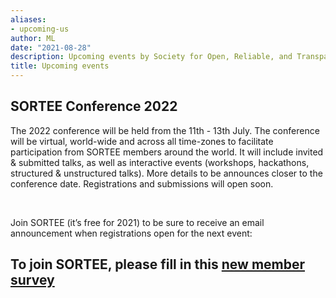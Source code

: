```yaml
---
aliases:
- upcoming-us
author: ML
date: "2021-08-28"
description: Upcoming events by Society for Open, Reliable, and Transparent Ecology and Evolutionary biology (SORTEE)
title: Upcoming events
---
```


## SORTEE Conference 2022  
The 2022 conference will be held from the 11th - 13th July. The conference will be virtual, world-wide and across all time-zones to facilitate participation from SORTEE members around the world. It will include invited & submitted talks, as well as 
interactive events (workshops, hackathons, structured & unstructured talks). More details to be announces closer to the conference date. Registrations and submissions will open soon.

   
&nbsp;

Join SORTEE (it’s free for 2021) to be sure to receive an email announcement when registrations open for the next event: 

## To join SORTEE, please fill in this [new member survey](https://whitmancollege.qualtrics.com/jfe/form/SV_erj9dfYpaGDqolM)    

&nbsp;




